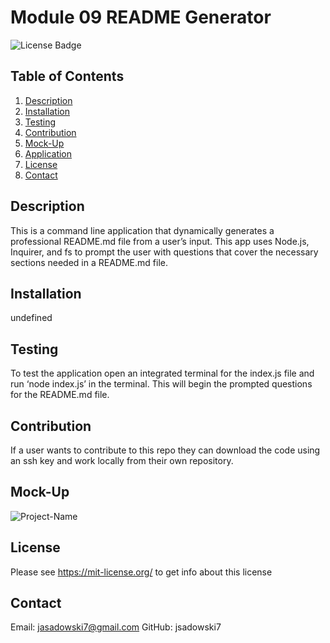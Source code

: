 # Module 09 README Generator
![License Badge](https://shields.io/badge/license-MIT-green)
## Table of Contents
1. [Description](#description)
2. [Installation](#installation)
3. [Testing](#testing)
4. [Contribution](#contribution)
5. [Mock-Up](#mock-Up)
6. [Application](#application)
7. [License](#license)
8. [Contact](#contact)

## Description
This is a command line application that dynamically generates a professional README.md file from a user’s input. This app uses Node.js, Inquirer, and fs to prompt the user with questions that cover the necessary sections needed in a README.md file.

## Installation
undefined

## Testing
To test the application open an integrated terminal for the index.js file and run ‘node index.js’ in the terminal. This will begin the prompted questions for the README.md file.

## Contribution
If a user wants to contribute to this repo they can download the code using an ssh key and work locally from their own repository.

## Mock-Up
![Project-Name](./assets/images/your-photo)

## License
Please see https://mit-license.org/ to get info about this license


## Contact
Email: jasadowski7@gmail.com
GitHub: jsadowski7

